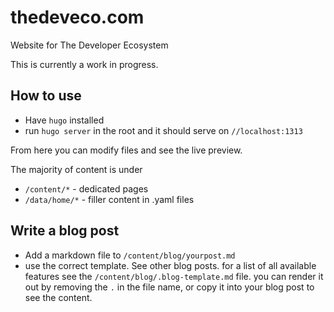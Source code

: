 # thedeveco.com
Website for The Developer Ecosystem

This is currently a work in progress.

## How to use

- Have `hugo` installed
- run `hugo server` in the root and it should serve on `//localhost:1313` 

From here you can modify files and see the live preview. 

The majority of content is under 
- `/content/*` - dedicated pages
- `/data/home/*` - filler content in .yaml files

## Write a blog post
- Add a markdown file to `/content/blog/yourpost.md`
- use the correct template. See other blog posts. for a list of all available features see the `/content/blog/.blog-template.md` file. you can render it out by removing the `.` in the file name, or copy it into your blog post to see the content. 


